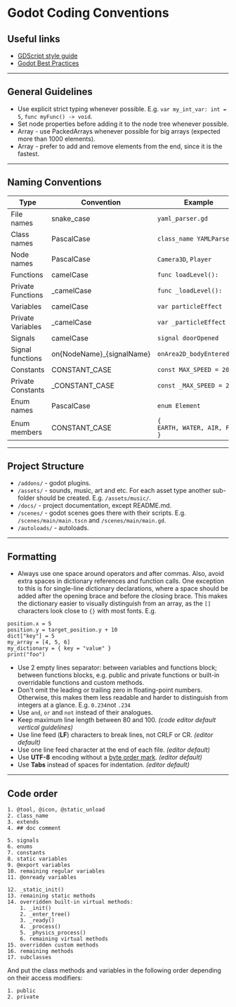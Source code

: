 # Godot Coding Conventions

## Useful links

- [GDScript style guide](https://docs.godotengine.org/en/latest/tutorials/scripting/gdscript/gdscript_styleguide.html#)
- [Godot Best Practices](https://docs.godotengine.org/en/latest/tutorials/best_practices/index.html#best-practices)

---
## General Guidelines

- Use explicit strict typing whenever possible. E.g. `var my_int_var: int = 5`, `func myFunc() -> void`.
- Set node properties before adding it to the node tree whenever possible.
- Array - use PackedArrays whenever possible for big arrays (expected more than 1000 elements).
- Array - prefer to add and remove elements from the end, since it is the fastest.

---
## Naming Conventions

| Type              | Convention                | Example                       |
| ----------------- | ------------------------- | ----------------------------- |
| File names        | snake_case                | `yaml_parser.gd`              |
| Class names       | PascalCase                | `class_name YAMLParser`       |
| Node names        | PascalCase                | `Camera3D`, `Player`          |
| Functions         | camelCase                 | `func loadLevel():`           |
| Private Functions | _camelCase                | `func _loadLevel():`          |
| Variables         | camelCase                 | `var particleEffect`          |
| Private Variables | _camelCase                | `var _particleEffect`         |
| Signals           | camelCase                 | `signal doorOpened`           |
| Signal functions  | on{NodeName}_{signalName} | `onArea2D_bodyEntered`        |
| Constants         | CONSTANT_CASE             | `const MAX_SPEED = 200`       |
| Private Constants | _CONSTANT_CASE            | `const _MAX_SPEED = 200`      |
| Enum names        | PascalCase                | `enum Element`                |
| Enum members      | CONSTANT_CASE             | `{ EARTH, WATER, AIR, FIRE }` |

---
## Project Structure

- `/addons/` - godot plugins.
- `/assets/` - sounds, music, art and etc. For each asset type another sub-folder should be created. E.g. `/assets/music/`.
- `/docs/` - project documentation, except README.md.
- `/scenes/` - godot scenes goes there with their scripts. E.g. `/scenes/main/main.tscn` and `/scenes/main/main.gd`.
- `/autoloads/` - autoloads.

---
## Formatting

- Always use one space around operators and after commas. Also, avoid extra spaces in dictionary references and function calls. One exception to this is for single-line dictionary declarations, where a space should be added after the opening brace and before the closing brace. This makes the dictionary easier to visually distinguish from an array, as the `[]` characters look close to `{}` with most fonts. E.g.
 ```
position.x = 5
position.y = target_position.y + 10
dict["key"] = 5
my_array = [4, 5, 6]
my_dictionary = { key = "value" }
print("foo")
```
- Use 2 empty lines separator: between variables and functions block; between functions blocks, e.g. public and private functions or built-in overridable functions and custom methods.
- Don't omit the leading or trailing zero in floating-point numbers. Otherwise, this makes them less readable and harder to distinguish from integers at a glance. E.g. `0.234`not `.234`
- Use `and`, `or` and `not` instead of their analogues.
- Keep maximum line length between 80 and 100. _(code editor default vertical guidelines)_
- Use line feed (**LF**) characters to break lines, not CRLF or CR. _(editor default)_
- Use one line feed character at the end of each file. _(editor default)_
- Use **UTF-8** encoding without a [byte order mark](https://en.wikipedia.org/wiki/Byte_order_mark). _(editor default)_
- Use **Tabs** instead of spaces for indentation. _(editor default)_

---
## Code order
```
1. @tool, @icon, @static_unload
2. class_name
3. extends
4. ## doc comment

5. signals
6. enums
7. constants
8. static variables
9. @export variables
10. remaining regular variables
11. @onready variables

12. _static_init()
13. remaining static methods
14. overridden built-in virtual methods:
	1. _init()
	2. _enter_tree()
	3. _ready()
	4. _process()
	5. _physics_process()
	6. remaining virtual methods
15. overridden custom methods
16. remaining methods
17. subclasses
```
And put the class methods and variables in the following order depending on their access modifiers:
```
1. public
2. private
```
